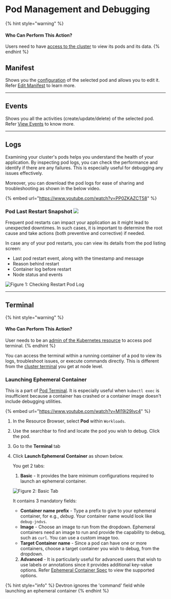 # Pod Management and Debugging

{% hint style="warning" %}
#### Who Can Perform This Action?

Users need to have [access to the cluster](../../global-configurations/authorization/user-access.md#kubernetes-resources-permissions) to view its pods and its data.
{% endhint %}

## Manifest

Shows you the [configuration](../../resources/glossary.md#manifest) of the selected pod and allows you to edit it. Refer [Edit Manifest](manage-resources.md#edit-a-manifest) to learn more.

***

## Events

Shows you all the activities (create/update/delete) of the selected pod. Refer [View Events](manage-resources.md#view-events) to know more.

***

## Logs

Examining your cluster's pods helps you understand the health of your application. By inspecting pod logs, you can check the performance and identify if there are any failures. This is especially useful for debugging any issues effectively.

Moreover, you can download the pod logs for ease of sharing and troubleshooting as shown in the below video.

{% embed url="https://www.youtube.com/watch?v=PP0ZKAZCT58" %}

### Pod Last Restart Snapshot [![](https://devtron-public-asset.s3.us-east-2.amazonaws.com/images/elements/EnterpriseTag.svg)](https://devtron.ai/pricing)

Frequent pod restarts can impact your application as it might lead to unexpected downtimes. In such cases, it is important to determine the root cause and take actions (both preventive and corrective) if needed.

In case any of your pod restarts, you can view its details from the pod listing screen:

* Last pod restart event, along with the timestamp and message
* Reason behind restart
* Container log before restart
* Node status and events

![Figure 1: Checking Restart Pod Log](https://devtron-public-asset.s3.us-east-2.amazonaws.com/images/kubernetes-resource-browser/restart-pod-log.gif)

***

## Terminal

{% hint style="warning" %}
#### Who Can Perform This Action?

User needs to be an [admin of the Kubernetes resource](../../global-configurations/authorization/user-access.md#kubernetes-resources-permissions) to access pod terminal.
{% endhint %}

You can access the terminal within a running container of a pod to view its logs, troubleshoot issues, or execute commands directly. This is different from the [cluster terminal](cluster-terminal.md) you get at node level.

### Launching Ephemeral Container

This is a part of [Pod Terminal](pods.md#terminal). It is especially useful when `kubectl exec` is insufficient because a container has crashed or a container image doesn't include debugging utilities.

{% embed url="https://www.youtube.com/watch?v=Ml19i29Ivc4" %}

1. In the Resource Browser, select **Pod** within `Workloads`.
2. Use the searchbar to find and locate the pod you wish to debug. Click the pod.
3. Go to the **Terminal** tab
4.  Click **Launch Ephemeral Container** as shown below.

    You get 2 tabs:

    1. **Basic** - It provides the bare minimum configurations required to launch an ephemeral container.

    ![Figure 2: Basic Tab](https://devtron-public-asset.s3.us-east-2.amazonaws.com/images/debugging-deployment-and-monitoring/basic.jpg)

    It contains 3 mandatory fields:

    * **Container name prefix** - Type a prefix to give to your ephemeral container, for e.g., _debug_. Your container name would look like `debug-jndvs`.
    * **Image** - Choose an image to run from the dropdown. Ephemeral containers need an image to run and provide the capability to debug, such as `curl`. You can use a custom image too.
    * **Target Container name** - Since a pod can have one or more containers, choose a target container you wish to debug, from the dropdown.

    2. **Advanced** - It is particularly useful for advanced users that wish to use labels or annotations since it provides additional key-value options. Refer [Ephemeral Container Spec](https://kubernetes.io/docs/reference/generated/kubernetes-api/v1.28/#ephemeralcontainer-v1-core) to view the supported options.

{% hint style="info" %}
Devtron ignores the 'command' field while launching an ephemeral container
{% endhint %}
